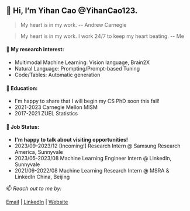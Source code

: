 ## 👋 Hi, I’m Yihan Cao @YihanCao123.
> My heart is in my work. -- Andrew Carnegie

> My heart is in my work. I work 24/7 to keep my heart beating. -- Me
#### 👀 My research interest:
- Multimodal Machine Learning: Vision language, Brain2X
- Natural Language: Prompting/Prompt-based Tuning
- Code/Tables: Automatic generation
#### 🌱 Education:
- I'm happy to share that I will begin my CS PhD soon this fall!
- 2021-2023 Carnegie Mellon MISM
- 2017-2021 ZUEL Statistics
#### 💼 Job Status:
- **I'm happy to talk about visiting opportunities!**
- 2023/09-2023/12 [Incoming!] Research Intern @ Samsung Research America, Sunnyvale
- 2023/05-2023/08 Machine Learning Engineer Intern @ LinkedIn, Sunnyvale
- 2021/09-2022/08 Machine Learning Research Intern @ MSRA & LinkedIn China, Beijing

 📫 *Reach out to me by:*
 
 [Email](yihancao201@gmail.com) | [LinkedIn](https://www.linkedin.com/in/yihancao1999/) | [Website](https://nekoneko20.github.io/)

<!---
YihanCao123/YihanCao123 is a ✨ special ✨ repository because its `README.md` (this file) appears on your GitHub profile.
You can click the Preview link to take a look at your changes.
--->
